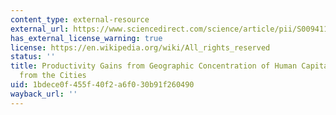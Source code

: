 ```yaml
---
content_type: external-resource
external_url: https://www.sciencedirect.com/science/article/pii/S0094119083710429
has_external_license_warning: true
license: https://en.wikipedia.org/wiki/All_rights_reserved
status: ''
title: Productivity Gains from Geographic Concentration of Human Capital Evidence
  from the Cities
uid: 1bdece0f-455f-40f2-a6f0-30b91f260490
wayback_url: ''
---
```


